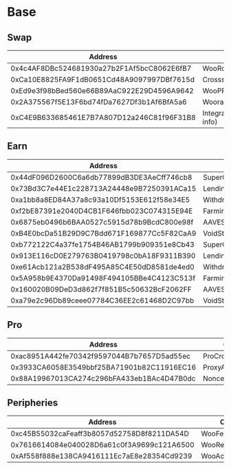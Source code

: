 # Base

## Swap

<table><thead><tr><th width="463">Address</th><th>Contract</th></tr></thead><tbody><tr><td>0x4c4AF8DBc524681930a27b2F1Af5bcC8062E6fB7</td><td>WooRouterV2</td></tr><tr><td>0xCa10E8825FA9F1dB0651Cd48A9097997DBf7615d</td><td>CrossswapRouterv3.1</td></tr><tr><td>0xEd9e3f98bBed560e66B89AaC922E29D4596A9642</td><td>WooPPV2</td></tr><tr><td>0x2A375567f5E13F6bd74fDa7627Df3b1Af6BfA5a6</td><td>WooracleV2.1</td></tr><tr><td>0xC4E9B633685461E7B7A807D12a246C81f96F31B8</td><td>IntegrationHelper(token info)</td></tr></tbody></table>

## Earn

<table><thead><tr><th width="463">Address</th><th>Contract</th></tr></thead><tbody><tr><td>0x44dF096D2600C6a6db77899dB3DE3AeCff746cb8</td><td>SuperChargerVault_USDC</td></tr><tr><td>0x73Bd3C7e44E1c228713A24448e9B7250391ACa15</td><td>LendingManager_USDC</td></tr><tr><td>0xa1bb8a8ED84A37a8c93a10Df5153E612f58e34E5</td><td>WithdrawManager_USDC</td></tr><tr><td>0xf2bE87391e2040D4CB1F646fbb023C074315E94E</td><td>FarmingVault_USDC</td></tr><tr><td>0x6875eb0496b6BAA0527c5915d78b9BcdC800e98f</td><td>AAVEStrategy_USDC</td></tr><tr><td>0xB4E0bcDa51B29D9C7Bdd671F169877Cc5F82CaA9</td><td>VoidStrategy_USDC</td></tr><tr><td>0xb772122C4a37fe1754B46AB1799b909351e8Cb43</td><td>SuperChargerVault_ETH</td></tr><tr><td>0x913E116cD0E279763B0419798c0bA18F9311B390</td><td>LendingManager_ETH</td></tr><tr><td>0xe61Acb121a2B538dF495A85C4E50dD8581de4ed0</td><td>WithdrawManager_ETH</td></tr><tr><td>0x5A958b9E4370Da91498F494105BBe4C4123C513f</td><td>FarmingVault_ETH</td></tr><tr><td>0x160020B09DeD3d862f7f851B5c50632BcF2062FF</td><td>AAVEStrategy_ETH</td></tr><tr><td>0xa79e2c96Db89ceee07784C36EE2c61468D2C97bb</td><td>VoidStrategy_ETH</td></tr></tbody></table>

## Pro

<table><thead><tr><th width="473">Address</th><th>Contract</th></tr></thead><tbody><tr><td>0xac8951A442fe70342f9597044B7b7657D5ad55ec</td><td>ProCrossChainRouter</td></tr><tr><td>0x3933CA6058E3549bbf25BA71901b82C11916EC16</td><td>ProxyAdmin</td></tr><tr><td>0x88A19967013CA274c296bFA433eb1BAc4D47B0dc</td><td>NonceCounter</td></tr></tbody></table>

## Peripheries

<table><thead><tr><th width="471">Address</th><th>Contract</th></tr></thead><tbody><tr><td>0xc45B55032caFeaff3b8057d52758D8f8211DA54D</td><td>WooFeeManager</td></tr><tr><td>0x7616614084e040028D6a61c0f3A9699c121A6500</td><td>WooRebateManager</td></tr><tr><td>0xAf558f888e138CA9416111Ec7aE8e28354Cd9239</td><td>WooAccessManager</td></tr></tbody></table>
